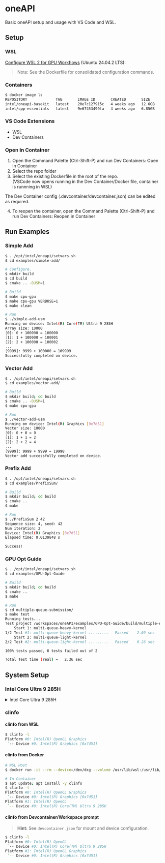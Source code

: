 # oneAPI
Basic oneAPI setup and usage with VS Code and WSL.


## Setup

### WSL

[Configure WSL 2 for GPU Workflows](https://www.intel.com/content/www/us/en/docs/oneapi/installation-guide-linux/2025-2/configure-wsl-2-for-gpu.html) (Ubuntu 24.04.2 LTS):

> Note: See the Dockerfile for consolidated configuration commands.


### Containers

```bash
$ docker image ls
REPOSITORY             TAG       IMAGE ID       CREATED       SIZE
intel/oneapi-basekit   latest    20e7c127915c   4 weeks ago   12.6GB
intel/cpp-essentials   latest    9e67453499fa   4 weeks ago   6.85GB
```


### VS Code Extensions

* WSL
* Dev Containers


### Open in Container

1. Open the Command Palette (Ctrl-Shift-P) and run Dev Containers: Open in Container
2. Select the repo folder
3. Select the existing Dockerfile in the root of the repo.  
   (VSCode now opens running in the Dev Container/Docker file, container is runnning in WSL)

The Dev Container config (.devcontainer/devcontainer.json) can be edited as required.

4. To reopen the container, open the Command Palette (Ctrl-Shift-P) and run Dev Containers: Reopen in Container


## Run Examples

### Simple Add

```bash
$ . /opt/intel/oneapi/setvars.sh
$ cd examples/simple-add/

# Configure.
$ mkdir build
$ cd build
$ cmake .. -DUSM=1

# Build
$ make cpu-gpu
$ make cpu-gpu VERBOSE=1
$ make clean

# Run
$ ./simple-add-usm 
Running on device: Intel(R) Core(TM) Ultra 9 285H
Array size: 10000
[0]: 0 + 100000 = 100000
[1]: 1 + 100000 = 100001
[2]: 2 + 100000 = 100002
...
[9999]: 9999 + 100000 = 109999
Successfully completed on device. 
```

### Vector Add

```bash
$ . /opt/intel/oneapi/setvars.sh
$ cd examples/vector-add/

# Build
$ mkdir build; cd build
$ cmake .. -DUSM=1
$ make cpu-gpu

# Run
$ ./vector-add-usm 
Running on device: Intel(R) Graphics [0x7d51]
Vector size: 10000
[0]: 0 + 0 = 0
[1]: 1 + 1 = 2
[2]: 2 + 2 = 4
...
[9999]: 9999 + 9999 = 19998
Vector add successfully completed on device.
```

### Prefix Add

```bash
$ . /opt/intel/oneapi/setvars.sh
$ cd examples/PrefixSum/

# Build
$ mkdir build; cd build
$ cmake ..
$ make

# Run
$ ./PrefixSum 2 42
Sequence size: 4, seed: 42
Num iteration: 2
Device: Intel(R) Graphics [0x7d51]
Elapsed time: 0.0139848 s

Success!
```

### GPU Opt Guide

```bash
$ . /opt/intel/oneapi/setvars.sh
$ cd examples/GPU-Opt-Guide

# Build
$ mkdir build; cd build
$ cmake ..
$ make

# Run
$ cd multiple-queue-submission/
$ make test
Running tests...
Test project /workspaces/oneAPI/examples/GPU-Opt-Guide/build/multiple-queue-submission
    Start 1: multi-queue-heavy-kernel
1/2 Test #1: multi-queue-heavy-kernel .........   Passed    2.09 sec
    Start 2: multi-queue-light-kernel
2/2 Test #2: multi-queue-light-kernel .........   Passed    0.26 sec

100% tests passed, 0 tests failed out of 2

Total Test time (real) =   2.36 sec
```

## System Setup

### Intel Core Ultra 9 285H

<details>
<summary>Intel Core Ultra 9 285H</summary>

[Intel Core Ultra 9 285H Spec Sheet](https://www.intel.com/content/www/us/en/products/sku/241747/intel-core-ultra-9-processor-285h-24m-cache-up-to-5-40-ghz/specifications.html)

* Overall Peak TOPS (Int8) 99
* Total Cores 16
   * Performance-cores 6
   * Efficient-cores 8
   * Low Power Efficient-cores 2
* Total Threads 16
* Performance-core Max Turbo Frequency 5.4 GHz
* Efficient-core Max Turbo Frequency 4.5 GHz
* Low Power Efficient-core Max Turbo Frequency 2.5 GHz
* Performance-core Base Frequency 2.9 GHz
* Efficient-core Base Frequency 2.7 GHz
* Low Power Efficient-core Base Frequency 1 GHz
* Intel® Deep Learning Boost (Intel® DL Boost) on CPU Yes
* AI Software Frameworks Supported by CPU: OpenVINO™, WindowsML, ONNX RT, DirectML, WebNN
* GPU Name: Intel® Arc™ 140T GPU
   * Graphics Max Dynamic Frequency 2.35 GHz
   * GPU Peak TOPS (Int8) 77
   * Xe-cores 8
   * DirectX* Support 12.2
   * OpenGL* Support 4.6
   * OpenCL* Support 3.0
   * Multi-Format Codec Engines 2
   * H.264 Hardware Encode/Decode Yes
   * H.265 (HEVC) Hardware Encode/Decode Yes
   * Device ID 0x7D51
   * Intel® Deep Learning Boost (Intel® DL Boost) on GPU Yes
   * AI Software Frameworks Supported by GPU: OpenVINO™: WindowsML, DirectML, ONNX RT, WebGPU
* NPU Name‡ Intel® AI Boost
   * NPU Peak TOPS (Int8) 13
   * Sparsity Support Yes
   * Windows Studio Effects Support Yes
   * AI Software Frameworks Supported by NPU: OpenVINO™, WindowsML, DirectML, ONNX RT, WebNN
</details>


### clinfo

#### clinfo from WSL

```bash
$ clinfo -l
Platform #0: Intel(R) OpenCL Graphics
 `-- Device #0: Intel(R) Graphics [0x7d51]
```

#### clinfo from Docker

```bash
# WSL Host
$ docker run -it --rm --device=/dev/dxg --volume /usr/lib/wsl:/usr/lib/wsl intel/oneapi-runtime

# In Container
$ apt update; apt install -y clinfo
$ clinfo -l
Platform #0: Intel(R) OpenCL Graphics
 `-- Device #0: Intel(R) Graphics [0x7d51]
Platform #1: Intel(R) OpenCL
 `-- Device #0: Intel(R) Core(TM) Ultra 9 285H
```

#### clinfo from Devcontainer/Workspace prompt

> __Hint:__ See `devcontainer.json` for mount and device configuration.

```bash
$ clinfo -l
Platform #0: Intel(R) OpenCL
 `-- Device #0: Intel(R) Core(TM) Ultra 9 285H
Platform #1: Intel(R) OpenCL Graphics
 `-- Device #0: Intel(R) Graphics [0x7d51]
```
